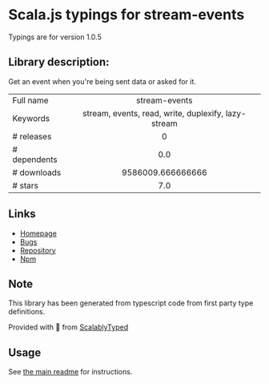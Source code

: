 
# Scala.js typings for stream-events

Typings are for version 1.0.5

## Library description:
Get an event when you're being sent data or asked for it.

|                    |                 |
| ------------------ | :-------------: |
| Full name          | stream-events |
| Keywords           | stream, events, read, write, duplexify, lazy-stream |
| # releases         | 0 |
| # dependents       | 0.0 |
| # downloads        | 9586009.666666666 |
| # stars            | 7.0 |

## Links
- [Homepage](https://github.com/stephenplusplus/stream-events)
- [Bugs](https://github.com/stephenplusplus/stream-events/issues)
- [Repository](https://github.com/stephenplusplus/stream-events)
- [Npm](https://www.npmjs.com/package/stream-events)
    


## Note
This library has been generated from typescript code from first party type definitions.

Provided with :purple_heart: from [ScalablyTyped](https://github.com/oyvindberg/ScalablyTyped)

## Usage
See [the main readme](../../readme.md) for instructions.


